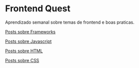 # Frontend Quest

Aprendizado semanal sobre temas de frontend e boas praticas. 

[Posts sobre Frameworks](frameworks)

[Posts sobre Javascript](js)

[Posts sobre HTML](html)

[Posts sobre CSS](css)
